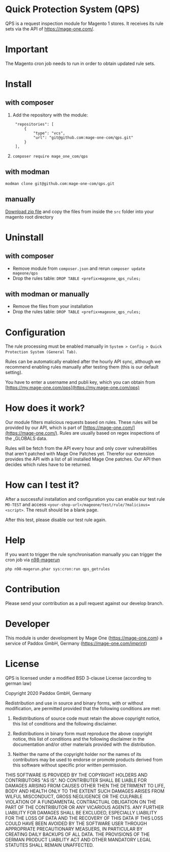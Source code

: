 # Quick Protection System (QPS)

QPS is a request inspection module for Magento 1 stores. It receives its rule sets via the API of https://mage-one.com/.

# Important

The Magento cron job needs to run in order to obtain updated rule sets.

# Install
## with composer

1. Add the repository with the module:

        "repositories": [
            {
                "type": "vcs",
                "url": "git@github.com:mage-one-com/qps.git"
            }
        ],

2. `composer require mage_one_com/qps`

## with modman

    modman clone git@github.com:mage-one-com/qps.git

## manually
[Download zip file](https://github.com/mage-one-com/qps/archive/master.zip) and copy the files from inside the `src` folder into your magento root directory

# Uninstall
## with composer
- Remove module from `composer.json` and rerun `composer update mageone/qps`
- Drop the rules table: `DROP TABLE <prefix>mageone_qps_rules;`

## with modman or manually
- Remove the files from your installation
- Drop the rules table: `DROP TABLE <prefix>mageone_qps_rules;`

# Configuration

The rule processing must be enabled manually in `System > Config > Quick Protection System (General Tab)`. 

Rules can be automatically enabled after the hourly API sync, although we recommend enabling rules manually after testing them (this is our default setting).

You have to enter a username and publi key, which you can obtain from [https://my.mage-one.com/qps](https://my.mage-one.com/qps)

# How does it work?

Our module filters malicious requests based on rules. These rules will be provided by our API, which is part of [https://mage-one.com/](https://mage-one.com/). Rules are usually based on regex inspections of the _GLOBALS data.

Rules will be fetch from the API every hour and only cover vulnerabilities that aren't patched with Mage One Patches yet. Therefor our extension provides the API with a list of all installed Mage One patches. Our API then decides which rules have to be returned.

# How can I test it?

After a successful installation and configuration you can enable our test rule `MO-TEST` and access `<your-shop-url>/mageone/test/rule/?malicious=<script>`. The result should be a blank page.

After this test, please disable our test rule again.

# Help

If you want to trigger the rule synchronisation manually you can trigger the cron job via [n98-magerun](https://github.com/netz98/n98-magerun)
```
php n98-magerun.phar sys:cron:run qps_getrules
```



# Contribution

Please send your contribution as a pull request against our develop branch.

# Developer

This module is under development by Mage One (https://mage-one.com) a service of Paddox GmbH, Germany (https://mage-one.com/imprint)

# License

QPS is licensed under a modified BSD 3-clause License (according to german law)

Copyright 2020 Paddox GmbH, Germany

Redistribution and use in source and binary forms, with or without modification, are permitted provided that the following conditions are met:

1. Redistributions of source code must retain the above copyright notice, this list of conditions and the following disclaimer.

2. Redistributions in binary form must reproduce the above copyright notice, this list of conditions and the following disclaimer in the documentation and/or other materials provided with the distribution.

3. Neither the name of the copyright holder nor the names of its contributors may be used to endorse or promote products derived from this software without specific prior written permission.

THIS SOFTWARE IS PROVIDED BY THE COPYRIGHT HOLDERS AND CONTRIBUTORS "AS IS". NO CONTRIBUTER SHALL BE LIABLE FOR DAMAGES ARISING FROM CAUSES OTHER THEN THE DETRIMENT TO LIFE, BODY AND HEALTH ONLY TO THE EXTENT SUCH DAMAGES ARISES FROM WILFUL MISCONDUCT, GROSS NEGLIGENCE OR THE CULPABLE VIOLATION OF A FUNDAMENTAL CONTRACTUAL OBLIGATION ON THE PART OF THE CONTRIBUTOR OR ANY VICARIOUS AGENTS. ANY FURTHER LIABILITY FOR DAMAGES SHALL BE EXCLUDED, ESPECIALLY LIABILITY FOR THE LOSS OF DATA AND THE RECOVERY OF THIS DATA IF THIS LOSS COULD HAVE BEEN AVOIDED BY THE SOFTWARE USER THROUGH APPROPRIATE PRECAUTIONARY MEASUERS, IN PARTICULAR BY CREATING DAILY BACKUPS OF ALL DATA. THE PROVISIONS OF THE GERMAN PRODUCT LIABILITY ACT AND OTHER MANDATORY LEGAL STATUTES SHALL REMAIN UNAFFECTED.









 

